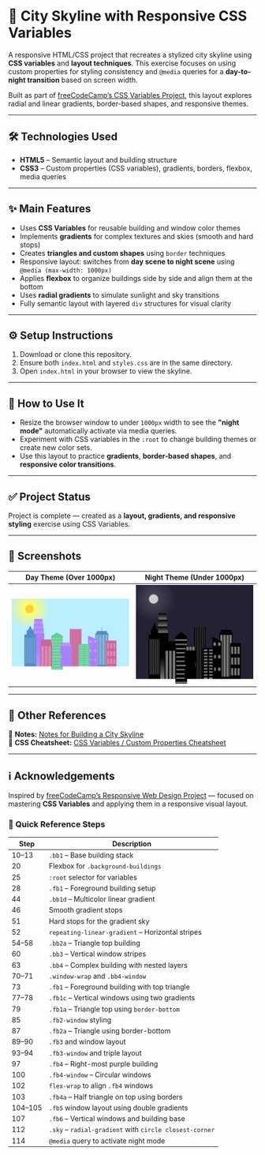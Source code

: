 # 🌆 City Skyline with Responsive CSS Variables

A responsive HTML/CSS project that recreates a stylized city skyline using **CSS variables** and **layout techniques**. This exercise focuses on using custom properties for styling consistency and `@media` queries for a **day-to-night transition** based on screen width.

Built as part of [freeCodeCamp’s CSS Variables Project](https://www.freecodecamp.org/learn/2022/responsive-web-design/learn-css-variables-by-building-a-city-skyline/), this layout explores radial and linear gradients, border-based shapes, and responsive themes.

---

## 🛠 Technologies Used

- **HTML5** – Semantic layout and building structure
- **CSS3** – Custom properties (CSS variables), gradients, borders, flexbox, media queries

---

## ✨ Main Features

- Uses **CSS Variables** for reusable building and window color themes
- Implements **gradients** for complex textures and skies (smooth and hard stops)
- Creates **triangles and custom shapes** using `border` techniques
- Responsive layout: switches from **day scene to night scene** using `@media (max-width: 1000px)`
- Applies **flexbox** to organize buildings side by side and align them at the bottom
- Uses **radial gradients** to simulate sunlight and sky transitions
- Fully semantic layout with layered `div` structures for visual clarity

---

## ⚙️ Setup Instructions

1. Download or clone this repository.
2. Ensure both `index.html` and `styles.css` are in the same directory.
3. Open `index.html` in your browser to view the skyline.

---

## 🧪 How to Use It

- Resize the browser window to under `1000px` width to see the **"night mode"** automatically activate via media queries.
- Experiment with CSS variables in the `:root` to change building themes or create new color sets.
- Use this layout to practice **gradients**, **border-based shapes**, and **responsive color transitions**.

---

## ✅ Project Status

Project is complete — created as a **layout, gradients, and responsive styling** exercise using CSS Variables.

---

## 📸 Screenshots

| Day Theme (Over 1000px) | Night Theme (Under 1000px) |
|-------------------------|----------------------------|
| ![](img/SCSH-08-City-Skyline-Clear-Sky-Colored-Buildings.png) | ![](img/SCSH-07-City-Skyline-Buildings-All-Dark.png) |



---

## 🔗 Other References

📘 **Notes:** [Notes for Building a City Skyline](https://github.com/candytale55/FCC-Code-Basics-Notes/blob/master/2025/Responsive-Design/building-a-city-skyline-with-CSS/img/Notes-for-Building-a-City-Skyline-with-CSS.md)  
🧾 **CSS Cheatsheet:** [CSS Variables / Custom Properties Cheatsheet](https://github.com/candytale55/my-snippets/blob/main/MD-Notes/CSS-Variables-Custom-Properties-Cheatsheet.md)

---

## ℹ️ Acknowledgements

Inspired by [freeCodeCamp’s Responsive Web Design Project](https://www.freecodecamp.org/learn/2022/responsive-web-design/learn-css-variables-by-building-a-city-skyline/) — focused on mastering **CSS Variables** and applying them in a responsive visual layout.


### 📘 Quick Reference Steps

| Step | Description |
|------|-------------|
| 10–13 | `.bb1` – Base building stack |
| 20 | Flexbox for `.background-buildings` |
| 25 | `:root` selector for variables |
| 28 | `.fb1` – Foreground building setup |
| 44 | `.bb1d` – Multicolor linear gradient |
| 46 | Smooth gradient stops |
| 51 | Hard stops for the gradient sky |
| 52 | `repeating-linear-gradient` – Horizontal stripes |
| 54–58 | `.bb2a` – Triangle top building |
| 60 | `.bb3` – Vertical window stripes |
| 63 | `.bb4` – Complex building with nested layers |
| 70–71 | `.window-wrap` and `.bb4-window` |
| 73 | `.fb1` – Foreground building with top triangle |
| 77–78 | `.fb1c` – Vertical windows using two gradients |
| 79 | `.fb1a` – Triangle top using `border-bottom` |
| 85 | `.fb2-window` styling |
| 87 | `.fb2a` – Triangle using border-bottom |
| 89–90 | `.fb3` and window layout |
| 93–94 | `.fb3-window` and triple layout |
| 97 | `.fb4` – Right-most purple building |
| 100 | `.fb4-window` – Circular windows |
| 102 | `flex-wrap` to align `.fb4` windows |
| 103 | `.fb4a` – Half triangle on top using borders |
| 104–105 | `.fb5` window layout using double gradients |
| 107 | `.fb6` – Vertical windows and building base |
| 112 | `.sky` – `radial-gradient` with `circle closest-corner` |
| 114 | `@media` query to activate night mode |
